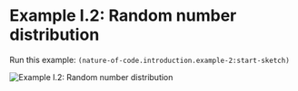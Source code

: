 # Example I.2: Random number distribution

Run this example: `(nature-of-code.introduction.example-2:start-sketch)`

![Example I.2: Random number distribution](https://raw.githubusercontent.com/mark-gerarts/nature-of-code/master/screenshots/Example%20I.2%3A%20Random%20number%20distribution.gif)